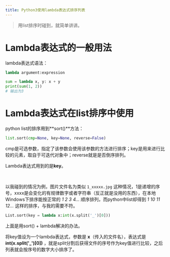 ```yaml
---
title: Python3使用lambda表达式排序列表
---
```


> 用list排序时碰到，就简单讲讲。

# Lambda表达式的一般用法

lambda表达式语法：

```python
lambda argument:expression
```

```python
sum = lambda x, y: x + y
print(sum(1, 2))
# 输出为3
```

# Lambda表达式在list排序中使用

python list的排序用到**sort()**方法：

```python
list.sort(cmp=None, key=None, reverse=False)
```

cmp是可选参数，指定了该参数会使用该参数的方法进行排序；key是用来进行比较的元素，取自于可迭代对象中；reverse就是是否倒序排列。

Lambda表达式用到的是**key**。

​    

以我碰到的情况为例，图片文件名为类似 `1_xxxxx.jpg` 这种情况，1是递增的序号，xxxx是会变化的有规律数字或者字符串（反正就是没用的东西），在本地Windows下排序能按正常的 *1 2 3 4...* 顺序排列，而python中list却得到 *1 10 11 12...* 这样的排序，与我的需要不符。

```python
List.sort(key = lambda x:int(x.split('_')[0]))
```

上面是用sort() + lambda解决的办法。

将key值设为一个lambda表达式，参数是 **x**（传入的文件名），表达式是 **int(x.split('_')[0])** ，就是split分割后获得文件的序号作为key值进行比较，之后列表就会按序号的数字大小排序了。
